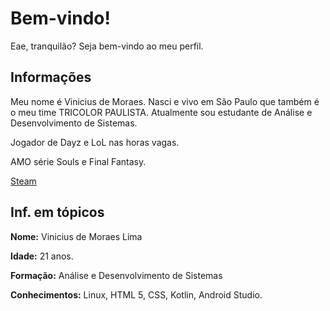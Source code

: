 # Bem-vindo!

Eae, tranquilão? Seja bem-vindo ao meu perfil.

## Informações

Meu nome é Vinicius de Moraes. Nasci e vivo em São Paulo que também é o meu time TRICOLOR PAULISTA. 
Atualmente sou estudante de Análise e Desenvolvimento de Sistemas.

Jogador de Dayz e LoL nas horas vagas. 

AMO série Souls e Final Fantasy.

[Steam](https://steamcommunity.com/id/zKazuo)

## Inf. em tópicos

**Nome:** Vinicius de Moraes Lima


**Idade:** 21 anos.


**Formação:** Análise e Desenvolvimento de Sistemas


**Conhecimentos:** Linux, HTML 5, CSS, Kotlin, Android Studio.





